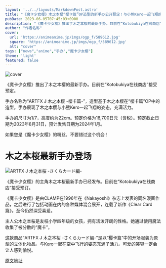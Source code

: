 ```yaml
---
layout: '../../layouts/MarkdownPost.astro'
title: "《魔卡少女樱》木之本樱“樱卡篇”OP造型的新手办公开预定！与小熊Kero一起飞翔的姿态充满活力！"
pubDate: 2023-06-05T07:45:03+0900
description: "《魔卡少女樱》推出了木之本樱的最新手办。目前在“Kotobukiya在线商店”接受预定。"
author: "作者名称"
cover:
  url: 'https://animeanime.jp/imgs/ogp_f/589612.jpg'
  square: 'https://animeanime.jp/imgs/ogp_f/589612.jpg'
  alt: "cover"
tags: ["news","anime","手办","魔卡少女樱"]
theme: 'light'
featured: false
---
```


![cover](https://animeanime.jp/imgs/ogp_f/589612.jpg)

《魔卡少女樱》推出了木之本樱的最新手办。目前在“Kotobukiya在线商店”接受预定。

手办名称为“ARTFX J 木之本樱 -樱卡篇-”，造型基于木之本樱在“樱卡篇”OP中的造型。手办展现了木之本樱与小熊Kero一起飞翔的姿态，充满活力。

手办的尺寸为1/7，高度约为22cm。预定价格为18,700日元（含税）。预定截止日期为2023年8月31日，预计发售日期为2024年1月。

如果您是《魔卡少女樱》的粉丝，不要错过这个机会！

# 木之本桜最新手办登场

![ARTFX J 木之本桜 -さくらカード編-](https://animeanime.jp/imgs/zoom/589613.jpg)

《魔卡少女樱》的主角木之本桜最新手办已经发布。目前在“Kotobukiya在线商店”接受预订。

《魔卡少女樱》是由CLAMP在1996年在《Nakayoshi》杂志上发表的同名漫画作品，之后进行了包括动画在内的各种媒体混合展开，连载了新作《Clear Card篇》，至今仍然深受喜爱。

主人公木之本桜是友枝小学四年级的女孩，拥有活泼开朗的性格。她通过使用魔法收集了被分散的“魔卡”。

这款商品“ARTFX J 木之本桜 -さくらカード編-”是以“樱卡篇”中的开场服装为原型的立体化物品。与Kero一起在空中飞行的姿态充满了活力。可爱的笑容一定会让人感到愉悦。

  [原文地址](https://animeanime.jp/article/2023/06/05/77741.html)